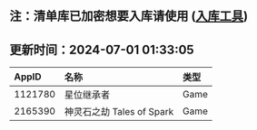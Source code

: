 ## 注：清单库已加密想要入库请使用 ([入库工具](https://github.com/BlankTMing/ManifestAutoUpdate/releases))

## 更新时间：2024-07-01 01:33:05
| AppID | 名称 | 类型  |
| :-------------------- | :----------------------------- | :----------- |
| 1121780 | 星位继承者| Game |
| 2165390 | 神灵石之劫 Tales of Spark| Game |
